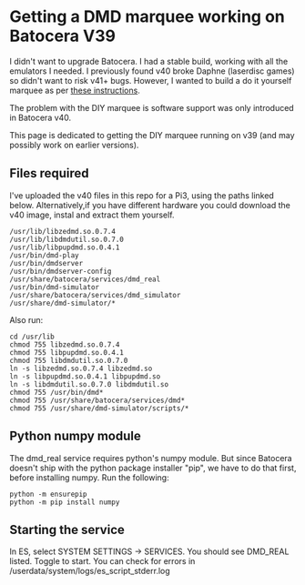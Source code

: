 # Getting a DMD marquee working on Batocera V39
I didn't want to upgrade Batocera.  I had a stable build, working with all the emulators I needed.  I previously found v40 broke Daphne (laserdisc games) so didn't want to risk v41+ bugs.  However, I wanted to build a do it yourself marquee as per [these instructions](https://wiki.batocera.org/hardware:diy_zedmd).

The problem with the DIY marquee is software support was only introduced in Batocera v40.

This page is dedicated to getting the DIY marquee running on v39 (and may possibly work on earlier versions).

## Files required
I've uploaded the v40 files in this repo for a Pi3, using the paths linked below.  Alternatively,if you have different hardware you could download the v40 image, instal and extract them yourself.
```
/usr/lib/libzedmd.so.0.7.4
/usr/lib/libdmdutil.so.0.7.0
/usr/lib/libpupdmd.so.0.4.1
/usr/bin/dmd-play
/usr/bin/dmdserver
/usr/bin/dmdserver-config
/usr/share/batocera/services/dmd_real
/usr/bin/dmd-simulator
/usr/share/batocera/services/dmd_simulator
/usr/share/dmd-simulator/*
```

Also run:
```
cd /usr/lib
chmod 755 libzedmd.so.0.7.4
chmod 755 libpupdmd.so.0.4.1
chmod 755 libdmdutil.so.0.7.0
ln -s libzedmd.so.0.7.4 libzedmd.so
ln -s libpupdmd.so.0.4.1 libpupdmd.so
ln -s libdmdutil.so.0.7.0 libdmdutil.so
chmod 755 /usr/bin/dmd*
chmod 755 /usr/share/batocera/services/dmd*
chmod 755 /usr/share/dmd-simulator/scripts/*
```  

## Python numpy module
The dmd_real service requires python's numpy module.  But since Batocera doesn't ship with the python package installer "pip", we have to do that first, before installing numpy.  Run the following:  
```
python -m ensurepip
python -m pip install numpy
```  

## Starting the service
In ES, select SYSTEM SETTINGS -> SERVICES.  You should see DMD_REAL listed.  Toggle to start.  You can check for errors in /userdata/system/logs/es_script_stderr.log
